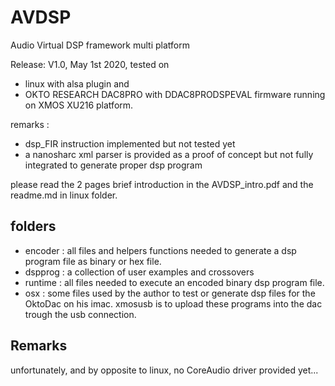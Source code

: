# AVDSP
Audio Virtual DSP framework multi platform

Release: 
V1.0, May 1st 2020, tested on 
* linux with alsa plugin and 
* OKTO RESEARCH DAC8PRO with DDAC8PRODSPEVAL firmware running on XMOS XU216 platform.

remarks : 
- dsp_FIR instruction implemented but not tested yet
- a nanosharc xml parser is provided as a proof of concept but not fully integrated to generate proper dsp program


please read the 2 pages brief introduction in the AVDSP_intro.pdf and the readme.md in linux folder.

## folders
* encoder : all files and helpers functions needed to generate a dsp program file as binary or hex file.
* dspprog : a collection of user examples and crossovers
* runtime : all files needed to execute an encoded binary dsp program file.
* osx     : some files used by the author to test or generate dsp files for the OktoDac on his imac. xmosusb is to upload these programs into the dac trough the usb connection.

## Remarks
unfortunately, and by opposite to linux, no CoreAudio driver provided yet...
